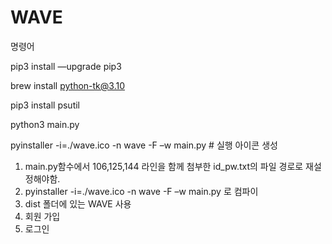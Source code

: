 # WAVE

명령어

pip3 install —upgrade pip3

brew install python-tk@3.10

pip3 install psutil

python3 main.py

pyinstaller -i=./wave.ico -n wave -F –w main.py  # 실행 아이콘 생성

1. main.py함수에서 106,125,144 라인을 함께 첨부한 id_pw.txt의 파일 경로로 재설정해야함. 
2. pyinstaller -i=./wave.ico -n wave -F –w main.py  로 컴파이
3. dist 폴더에 있는 WAVE 사용
4. 회원 가입
5. 로그인

